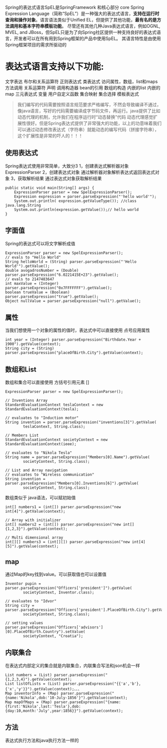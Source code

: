 Spring的表达式语言SpEL是SpringFramework 和核心部分 core
Spring Expression Language（简称“SpEL”）是一种强大的表达式语言，**支持在运行时查询和操作对象**。语言语法类似于Unified EL，但提供了其他功能，**最有名的是方法调用和基本字符串模板功能**。
尽管还有其他几种Java表达式语言，例如OGNL, MVEL, and JBoss，但SpEL只是为了向Spring社区提供一种支持良好的表达式语言，开发者可以在所有用到Spring框架的产品中使用SpEL。 其语言特性是由使用Spring框架项目的需求所驱动的

# 表达式语言支持以下功能:
文字表达
布尔和关系运算符
正则表达式
类表达式
访问属性，数组，list和maps
方法调用
关系运算符
声明
调用构造器
bean的引用
数组的构造
内嵌的list
内嵌的map
三元表达式
变量
用户自定义函数
集合映射
集合选择
模板表达式

> 我们编写的代码需要按照语言规范要求严格编写，不然会导致编译不通过，像java语言，写好的代码需要编译成字节码文件，再运行。java提供了比如动态代理的机制，允许我们在程序运行时“动态替换”代码
动态代理感觉扩展性很好。但是Spring表达式提供了非常强大的功能，以上的功意味着我们可以通过动态修改表达式（字符串）就能动态的编写代码（拼接字符串），这个扩展性是非常的吓人的！！！

## 使用表达式
Spring表达式使用非常简单，大致分3
1，创建表达式解析器对象     ExpressionParser 
2，创建表达式对象           通过解析器对象解析表达式返回表达式对象
3，获取解析结果             通过表达式对象获取解析结果

    public static void main(String[] args) {
        ExpressionParser parser = new SpelExpressionParser();
        Expression expression = parser.parseExpression("'hello world'");
        System.out.println( expression.getValueType()); //class java.lang.String
        System.out.println(expression.getValue());// hello world
    }

## 字面值
Spring的表达式可以将文字解析成值

    ExpressionParser parser = new SpelExpressionParser();
    // evals to "Hello World"
    String helloWorld = (String) parser.parseExpression("'Hello World'").getValue();
    double avogadrosNumber = (Double) parser.parseExpression("6.0221415E+23").getValue();
    // evals to 2147483647
    int maxValue = (Integer) parser.parseExpression("0x7FFFFFFF").getValue();
    boolean trueValue = (Boolean) parser.parseExpression("true").getValue();
    Object nullValue = parser.parseExpression("null").getValue();
    
## 属性
当我们想使用一个对象的属性的值时，表达式中可以直接使用 点号应用属性
    
    int year = (Integer) parser.parseExpression("Birthdate.Year + 1900").getValue(context);
    String city = (String) parser.parseExpression("placeOfBirth.City").getValue(context);
    
## 数组和List
数组和集合可以直接使用 方括号引用元素 [] 

    ExpressionParser parser = new SpelExpressionParser();
    
    // Inventions Array
    StandardEvaluationContext teslaContext = new StandardEvaluationContext(tesla);
    
    // evaluates to "Induction motor"
    String invention = parser.parseExpression("inventions[3]").getValue(
            teslaContext, String.class);
    
    // Members List
    StandardEvaluationContext societyContext = new StandardEvaluationContext(ieee);
    
    // evaluates to "Nikola Tesla"
    String name = parser.parseExpression("Members[0].Name").getValue(
            societyContext, String.class);
    
    // List and Array navigation
    // evaluates to "Wireless communication"
    String invention = parser.parseExpression("Members[0].Inventions[6]").getValue(
            societyContext, String.class);
            
数组类似于 java语法，可以赋初始值
    
    int[] numbers1 = (int[]) parser.parseExpression("new int[4]").getValue(context);
    
    // Array with initializer
    int[] numbers2 = (int[]) parser.parseExpression("new int[]{1,2,3}").getValue(context);
    
    // Multi dimensional array
    int[][] numbers3 = (int[][]) parser.parseExpression("new int[4][5]").getValue(context);
            
## map
通过Map的key找到value。可以获取值也可以设置值

    Inventor pupin = parser.parseExpression("Officers['president']").getValue(
            societyContext, Inventor.class);
    
    // evaluates to "Idvor"
    String city = parser.parseExpression("Officers['president'].PlaceOfBirth.City").getValue(
            societyContext, String.class);
    
    // setting values
    parser.parseExpression("Officers['advisors'][0].PlaceOfBirth.Country").setValue(
            societyContext, "Croatia");

## 内联集合
在表达式内部定义的集合就是内联集合，内联集合写法和json机会一样
    
    List numbers = (List) parser.parseExpression("{1,2,3,4}").getValue(context);
    List listOfLists = (List) parser.parseExpression("{{'a','b'},{'x','y'}}").getValue(context);、、、
    Map inventorInfo = (Map) parser.parseExpression("{name:'Nikola',dob:'10-July-1856'}").getValue(context);
    Map mapOfMaps = (Map) parser.parseExpression("{name:{first:'Nikola',last:'Tesla'},dob:{day:10,month:'July',year:1856}}").getValue(context);
    
## 方法
表达式执行方法和java执行方法一样的